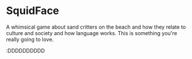 # SquidFace
A whimsical game about sand critters on the beach and how they relate to culture and society and how language works. This is something you're really going to love.

:DDDDDDDDDD
